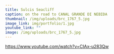 ```yaml
---
title: Sulcis Seacliff
caption: on the road to CANAL GRANDE DI NEBIDA
thumbnail: /img/uploads/brc_1767_5.jpg
image_link: img/portfolio/1.jpg
youtube_link: ""
image: /img/uploads/brc_1767_5.jpg
---
```

https://www.youtube.com/watch?v=CIAx-u283Qw